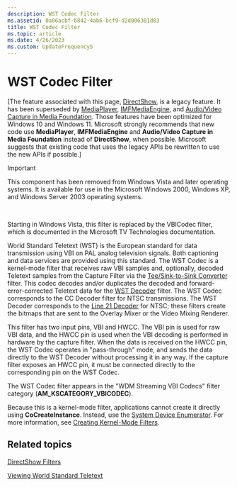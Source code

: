 ```yaml
---
description: WST Codec Filter
ms.assetid: 0a06acbf-b842-4ab6-bcf9-d2d006301d83
title: WST Codec Filter
ms.topic: article
ms.date: 4/26/2023
ms.custom: UpdateFrequency5
---
```


# WST Codec Filter

\[The feature associated with this page, [DirectShow](/windows/win32/directshow/directshow), is a legacy feature. It has been superseded by [MediaPlayer](/uwp/api/Windows.Media.Playback.MediaPlayer), [IMFMediaEngine](/windows/win32/api/mfmediaengine/nn-mfmediaengine-imfmediaengine), and [Audio/Video Capture in Media Foundation](windows/win32/medfound/audio-video-capture-in-media-foundation). Those features have been optimized for Windows 10 and Windows 11. Microsoft strongly recommends that new code use **MediaPlayer**, **IMFMediaEngine** and **Audio/Video Capture in Media Foundation** instead of **DirectShow**, when possible. Microsoft suggests that existing code that uses the legacy APIs be rewritten to use the new APIs if possible.\]

> [!IMPORTANT]
> This component has been removed from Windows Vista and later operating systems. It is available for use in the Microsoft Windows 2000, Windows XP, and Windows Server 2003 operating systems.

 

Starting in Windows Vista, this filter is replaced by the VBICodec filter, which is documented in the Microsoft TV Technologies documentation.

World Standard Teletext (WST) is the European standard for data transmission using VBI on PAL analog television signals. Both captioning and data services are provided using this standard. The WST Codec is a kernel-mode filter that receives raw VBI samples and, optionally, decoded Teletext samples from the Capture Filter via the [Tee/Sink-to-Sink Converter](tee-sink-to-sink-converter.md) filter. This codec decodes and/or duplicates the decoded and forward-error-corrected Teletext data for the [WST Decoder](wst-decoder-filter.md) filter. The WST Codec corresponds to the CC Decoder filter for NTSC transmissions. The WST Decoder corresponds to the [Line 21 Decoder](line-21-decoder-filter.md) for NTSC; these filters create the bitmaps that are sent to the Overlay Mixer or the Video Mixing Renderer.

This filter has two input pins, VBI and HWCC. The VBI pin is used for raw VBI data, and the HWCC pin is used when the VBI decoding is performed in hardware by the capture filter. When the data is received on the HWCC pin, the WST Codec operates in "pass-through" mode, and sends the data directly to the WST Decoder without processing it in any way. If the capture filter exposes an HWCC pin, it must be connected directly to the corresponding pin on the WST Codec.

The WST Codec filter appears in the "WDM Streaming VBI Codecs" filter category (**AM\_KSCATEGORY\_VBICODEC**).

Because this is a kernel-mode filter, applications cannot create it directly using **CoCreateInstance**. Instead, use the [System Device Enumerator](system-device-enumerator.md). For more information, see [Creating Kernel-Mode Filters](creating-kernel-mode-filters.md).

## Related topics

<dl> <dt>

[DirectShow Filters](directshow-filters.md)
</dt> <dt>

[Viewing World Standard Teletext](viewing-world-standard-teletext.md)
</dt> </dl>

 

 



